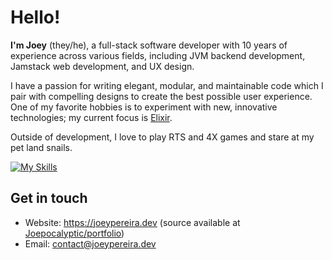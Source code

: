 # Hello!

**I'm Joey** (they/he), a full-stack software developer with 10 years of experience across various fields, including JVM backend development, Jamstack web development, and UX design.

I have a passion for writing elegant, modular, and maintainable code which I pair with compelling designs to create the best possible user experience. One of my favorite hobbies is
to experiment with new, innovative technologies; my current focus is [Elixir](https://elixir-lang.org).

Outside of development, I love to play RTS and 4X games and stare at my pet land snails.

[![My Skills](https://skillicons.dev/icons?i=kotlin,java,ts,html,css,tailwind,vue,nuxt,elixir,cs,supabase,linux,grafana,idea,ps,pr,ae,xd,?theme=dark)](https://skillicons.dev)

## Get in touch

- Website: https://joeypereira.dev (source available at [Joepocalyptic/portfolio](https://github.com/Joepocalyptic/portfolio))
- Email: [contact@joeypereira.dev](mailto:contact@joeypereira.dev)
